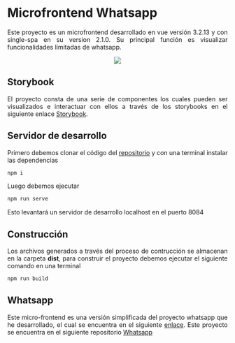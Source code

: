 # Microfrontend Whatsapp

<p style='text-align: justify;'> Este proyecto es un microfrontend desarrollado en vue versión 3.2.13 y con single-spa en su version 2.1.0. Su principal función es visualizar funcionalidades limitadas de whatsapp. </p>

<p align="center">
    <img src="https://hme-mf-resources.netlify.app/src/assets/hme-mf-resources/images/mf-whatsapp.png"/>
</p>

## Storybook

<p style='text-align: justify;'> El proyecto consta de una serie de componentes los cuales pueden ser visualizados e interactuar con ellos a través de los storybooks en el siguiente enlace <a href="https://storybook-mf-whatsapp.netlify.app">Storybook</a>.</p> 

## Servidor de desarrollo

<p style='text-align: justify;'> Primero debemos clonar el código del <a href="https://github.com/lamatcalderon/mf-whatsapp">repositorio</a> y con una terminal instalar las dependencias</p> 

```sh
npm i
```

<p style='text-align: justify;'> Luego debemos ejecutar</p> 

```sh
npm run serve
```

<p style='text-align: justify;'> Esto levantará un servidor de desarrollo localhost en el puerto 8084 </p> 


## Construcción

<p style='text-align: justify;'> Los archivos generados a través del proceso de contrucción se almacenan en la carpeta <strong>dist</strong>, para construir el proyecto debemos ejecutar el siguiente comando en una terminal</p> 


```sh
npm run build
```

## Whatsapp
<p style='text-align: justify;'> Este micro-frontend es una versión simplificada del proyecto whatsapp que he desarrollado, el cual se encuentra en el siguiente <a href="https://lmac-whatsapp.netlify.app">enlace</a>. Este proyecto se encuentra en el siguiente repositorio <a href="https://github.com/lamatcalderon/whtasapp-front">Whatsapp</a></p> 
